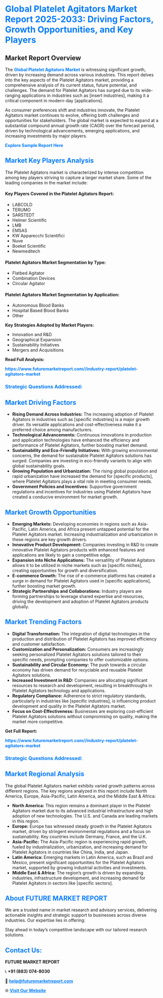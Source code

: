 <h1 style="color: #007BFF;">Global Platelet Agitators Market Report 2025-2033: Driving Factors, Growth Opportunities, and Key Players</h1>

<section id="overview">
<h2>Market Report Overview</h2>
<p>The <a href="https://www.futuremarketreport.com//industry-report/platelet-agitators-market" style="color: #007BFF; text-decoration: none;"><strong>Global Platelet Agitators Market</strong></a> is witnessing significant growth, driven by increasing demand across various industries. This report delves into the key aspects of the Platelet Agitators market, providing a comprehensive analysis of its current status, future potential, and challenges. The demand for Platelet Agitators has surged due to its wide-ranging applications in industries such as [insert industries], making it a critical component in modern-day [applications].</p>
<p>As consumer preferences shift and industries innovate, the Platelet Agitators market continues to evolve, offering both challenges and opportunities for stakeholders. The global market is expected to expand at a substantial compound annual growth rate (CAGR) over the forecast period, driven by technological advancements, emerging applications, and increasing investments by major players.</p>
</section>

<section id="overview">
<p><a href="https://www.futuremarketreport.com//request-sample/reportId=57085" style="color: #007BFF; text-decoration: none;"><strong>Explore Sample Report Here</strong></a></p>
</section>

<section id="key-players">
<h2 style="color: #007BFF;">Market Key Players Analysis</h2>
<p>The Platelet Agitators market is characterized by intense competition among key players striving to capture a larger market share. Some of the leading companies in the market include:</p>
<h4>Key Players Covered in the Platelet Agitators Report:</h4>
<ul><li>LABCOLD</li><li>TERUMO</li><li>SARSTEDT</li><li>Helmer Scientific</li><li>LMB</li><li>EMSAS</li><li>KW Apparecchi Scientifici</li><li>Nuve</li><li>Boekel Scientific</li><li>Newmeditech</li></ul>
<h4>Platelet Agitators Market Segmentation by Type:</h4>
<ul><li>Flatbed Agitator</li><li>Combination Devices</li><li>Circular Agitator</li></ul>

<h4>Platelet Agitators Market Segmentation by Application:</h4>
<ul><li>Autonomous Blood Banks</li><li>Hospital Based Blood Banks</li><li>Other</li></ul>
<p><strong>Key Strategies Adopted by Market Players:</strong></p>
<ul>
<li>Innovation and R&D</li>
<li>Geographical Expansion</li>
<li>Sustainability Initiatives</li>
<li>Mergers and Acquisitions</li>
</ul>
</section>

<section>
<p><strong>Read Full Analysis: </strong></p><a href="https://www.futuremarketreport.com//industry-report/platelet-agitators-market" style="color: #007BFF; text-decoration: none;"><strong>https://www.futuremarketreport.com//industry-report/platelet-agitators-market</strong></a>
<h3 style="color: #007BFF;">Strategic Questions Addressed:</h3>
</section>

<section id="driving-factors">
<h2 style="color: #007BFF;">Market Driving Factors</h2>
<ul>
<li><strong>Rising Demand Across Industries:</strong> The increasing adoption of Platelet Agitators in industries such as [specific industries] is a major growth driver. Its versatile applications and cost-effectiveness make it a preferred choice among manufacturers.</li>
<li><strong>Technological Advancements:</strong> Continuous innovations in production and application technologies have enhanced the efficiency and performance of Platelet Agitators, further boosting market demand.</li>
<li><strong>Sustainability and Eco-Friendly Initiatives:</strong> With growing environmental concerns, the demand for sustainable Platelet Agitators solutions has surged. Companies are investing in eco-friendly variants to align with global sustainability goals.</li>
<li><strong>Growing Population and Urbanization:</strong> The rising global population and rapid urbanization have increased the demand for [specific products], where Platelet Agitators plays a vital role in meeting consumer needs.</li>
<li><strong>Government Policies and Incentives:</strong> Supportive government regulations and incentives for industries using Platelet Agitators have created a conducive environment for market growth.</li>
</ul>
</section>

<section id="growth-opportunities">
<h2 style="color: #007BFF;">Market Growth Opportunities</h2>
<ul>
<li><strong>Emerging Markets:</strong> Developing economies in regions such as Asia-Pacific, Latin America, and Africa present untapped potential for the Platelet Agitators market. Increasing industrialization and urbanization in these regions are key growth drivers.</li>
<li><strong>Innovative Product Development:</strong> Companies investing in R&D to create innovative Platelet Agitators products with enhanced features and applications are likely to gain a competitive edge.</li>
<li><strong>Expansion into Niche Applications:</strong> The versatility of Platelet Agitators allows it to be utilized in niche markets such as [specific niches], creating opportunities for growth and diversification.</li>
<li><strong>E-commerce Growth:</strong> The rise of e-commerce platforms has created a surge in demand for Platelet Agitators used in [specific applications], further boosting market growth.</li>
<li><strong>Strategic Partnerships and Collaborations:</strong> Industry players are forming partnerships to leverage shared expertise and resources, driving the development and adoption of Platelet Agitators products globally.</li>
</ul>
</section>

<section id="trending-factors">
<h2 style="color: #007BFF;">Market Trending Factors</h2>
<ul>
<li><strong>Digital Transformation:</strong> The integration of digital technologies in the production and distribution of Platelet Agitators has improved efficiency and customer satisfaction.</li>
<li><strong>Customization and Personalization:</strong> Consumers are increasingly seeking personalized Platelet Agitators solutions tailored to their specific needs, prompting companies to offer customizable options.</li>
<li><strong>Sustainability and Circular Economy:</strong> The push towards a circular economy has driven demand for recyclable and reusable Platelet Agitators solutions.</li>
<li><strong>Increased Investment in R&D:</strong> Companies are allocating significant resources to research and development, resulting in breakthroughs in Platelet Agitators technology and applications.</li>
<li><strong>Regulatory Compliance:</strong> Adherence to strict regulatory standards, particularly in industries like [specific industries], is influencing product development and quality in the Platelet Agitators market.</li>
<li><strong>Focus on Cost-Effectiveness:</strong> Businesses are exploring cost-efficient Platelet Agitators solutions without compromising on quality, making the market more competitive.</li>
</ul>
</section>

<section>
<p><strong>Get Full Report: </strong></p><a href="https://www.futuremarketreport.com//industry-report/platelet-agitators-market" style="color: #007BFF; text-decoration: none;"><strong>https://www.futuremarketreport.com//industry-report/platelet-agitators-market</strong></a>
<h3 style="color: #007BFF;">Strategic Questions Addressed:</h3>
</section>


<section id="regional-analysis">
<h2 style="color: #007BFF;">Market Regional Analysis</h2>
<p>The global Platelet Agitators market exhibits varied growth patterns across different regions. The key regions analyzed in this report include North America, Europe, Asia-Pacific, Latin America, and the Middle East & Africa:</p>
<ul>
<li><strong>North America:</strong> This region remains a dominant player in the Platelet Agitators market due to its advanced industrial infrastructure and high adoption of new technologies. The U.S. and Canada are leading markets in this region.</li>
<li><strong>Europe:</strong> Europe has witnessed steady growth in the Platelet Agitators market, driven by stringent environmental regulations and a focus on sustainability. Key countries include Germany, France, and the U.K.</li>
<li><strong>Asia-Pacific:</strong> The Asia-Pacific region is experiencing rapid growth, fueled by industrialization, urbanization, and increasing demand for Platelet Agitators in countries like China, India, and Japan.</li>
<li><strong>Latin America:</strong> Emerging markets in Latin America, such as Brazil and Mexico, present significant opportunities for the Platelet Agitators market, supported by growing industrial activities and investments.</li>
<li><strong>Middle East & Africa:</strong> The region’s growth is driven by expanding industries, infrastructure development, and increasing demand for Platelet Agitators in sectors like [specific sectors].</li>
</ul>
</section>

<footer>
<h2 style="color: #007BFF;">About FUTURE MARKET REPORT</h2>
<p>We are a trusted name in market research and advisory services, delivering actionable insights and strategic support to businesses across diverse industries. Our expertise lies in offering:</p>

<p>Stay ahead in today’s competitive landscape with our tailored research solutions.</p>

<h2 style="color: #007BFF;">Contact Us:</h2>
<p><strong>FUTURE MARKET REPORT</strong></p>
<p>📞 <strong>+91 (883) 074-8030</strong></p>
<p>📧 <strong><a href="mailto:help@futuremarketreport.com" style="color: #007BFF;">help@futuremarketreport.com</a></strong></p>
<p>🌐 <strong><a href="https://www.futuremarketreport.com/" style="color: #007BFF;">Visit Our Website</a></strong></p>
</footer>